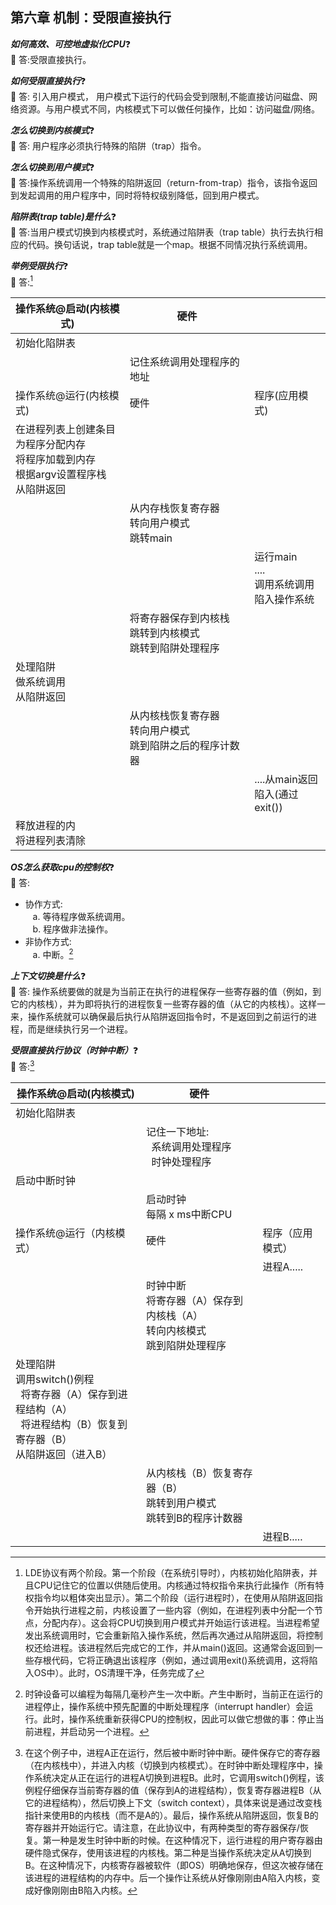 ## 第六章 机制：受限直接执行

***如何高效、可控地虚拟化CPU***:question:   
:key: 答:受限直接执行。  

***如何受限直接执行***:question:    
:key: 答: 引入用户模式， 用户模式下运行的代码会受到限制,不能直接访问磁盘、网络资源。与用户模式不同，内核模式下可以做任何操作，比如：访问磁盘/网络。  

***怎么切换到内核模式***:question:  
:key: 答: 用户程序必须执行特殊的陷阱（trap）指令。  

***怎么切换到用户模式***:question:    
:key: 答:操作系统调用一个特殊的陷阱返回（return-from-trap）指令，该指令返回到发起调用的用户程序中，同时将特权级别降低，回到用户模式。  

***陷阱表(trap table)是什么***:question:  
:key: 答:当用户模式切换到内核模式时，系统通过陷阱表（trap table）执行去执行相应的代码。换句话说，trap table就是一个map。根据不同情况执行系统调用。

***举例受限执行***:question:   
:key: 答:[^1]   
<table>
    <thead>
        <tr>
            <th>操作系统@启动(内核模式)</th>
            <th>硬件</th>
            <th></th>
        </tr>
    </thead>
    <tbody>
        <tr>
            <td>初始化陷阱表</td>
            <td></td>
            <td></td>
        </tr>
        <tr>
            <td></td>
            <td>记住系统调用处理程序的地址</td>
            <td></td>
        </tr>
        <tr>
            <td>操作系统@运行(内核模式)</td>
            <td>硬件</td>
            <td>程序(应用模式)</td>
        </tr>
        <tr>
            <td>在进程列表上创建条目 <br />
                为程序分配内存<br />
                将程序加载到内存<br />
                根据argv设置程序栈<br />
                从陷阱返回<br />
            </td>
            <td></td>
            <td></td>
        </tr>
        <tr>
            <td></td>
            <td>从内存栈恢复寄存器<br />
                转向用户模式<br />
                跳转main<br />
            </td>
            <td></td>
        </tr>
        <tr>
            <td></td>
            <td></td>
            <td>
                运行main<br />
                ....<br />
                调用系统调用<br />
                陷入操作系统<br />
            </td>
        </tr>
        <tr>
            <td></td>
            <td>
                将寄存器保存到内核栈<br />
                跳转到内核模式<br />
                跳转到陷阱处理程序<br />
            </td>
            <td></td>
        </tr>
        <tr>
            <td>
                处理陷阱</br>
                做系统调用</br>
                从陷阱返回</br>
            </td>
            <td></td>
            <td></td>
        </tr>
        <tr>
            <td></td>
            <td>
                从内核栈恢复寄存器</br>
                转向用户模式</br>
                跳到陷阱之后的程序计数器</br>
            </td>
            <td></td>
        </tr>
        <tr>
            <td></td>
            <td></td>
            <td>
                ....从main返回</br>
                陷入(通过exit())</br>
            </td>
        </tr>
        <tr>
            <td>
                释放进程的内</br>
                将进程列表清除</br>
            </td>
            <td></td>
            <td></td>
        </tr>
    </tbody>
</table>  

***OS怎么获取cpu的控制权***:question:     
:key: 答:    
* 协作方式:   
&nbsp;&nbsp;&nbsp;a. 等待程序做系统调用。  
&nbsp;&nbsp;&nbsp;b. 程序做非法操作。  
* 非协作方式:  
&nbsp;&nbsp;&nbsp;a. 中断。[^2] 

***上下文切换是什么***:question:     
:key: 答: 操作系统要做的就是为当前正在执行的进程保存一些寄存器的值（例如，到它的内核栈），并为即将执行的进程恢复一些寄存器的值（从它的内核栈）。这样一来，操作系统就可以确保最后执行从陷阱返回指令时，不是返回到之前运行的进程，而是继续执行另一个进程。

***受限直接执行协议（时钟中断）***:question:        
:key: 答:[^3]  
<table>
    <thead>
        <tr>
            <th>操作系统@启动(内核模式)</th>
            <th>硬件</th>
            <th></th>
        </tr>
    </thead>
    <tbody>
        <tr>
            <td>初始化陷阱表</td>
            <td></td>
            <td></td>
        </tr>
        <tr>
            <td></td>
            <td>
                记住一下地址:<br />
                &nbsp;&nbsp;系统调用处理程序<br />
                &nbsp;&nbsp;时钟处理程序<br />
            </td>
            <td></td>
        </tr>
        <tr>
            <td>启动中断时钟</td>
            <td></td>
            <td></td>
        </tr>
        <tr>
            <td></td>
            <td>
                启动时钟</br>
                每隔 x ms中断CPU</br>
            </td>
            <td></td>
        </tr>
        <tr>
            <td>操作系统@运行（内核模式）</td>
            <td>硬件</td>
            <td>程序（应用模式）</td>
        </tr>
        <tr>
            <td></td>
            <td></td>
            <td>进程A.....</td>
        </tr>
        <tr>
            <td></td>
            <td>
                时钟中断<br />
                将寄存器（A）保存到内核栈（A）<br />
                转向内核模式<br />
                跳到陷阱处理程序<br />
            </td>
            <td></td>
        </tr>
        <tr>
            <td>
                处理陷阱<br />
                调用switch()例程<br />
                &nbsp;&nbsp;将寄存器（A）保存到进程结构（A） <br />
                &nbsp;&nbsp;将进程结构（B）恢复到寄存器（B）<br />
                从陷阱返回（进入B）<br />
            </td>
            <td></td>
            <td></td>
        </tr>
        <tr>
            <td></td>
            <td>
                从内核栈（B）恢复寄存器（B）<br />
                跳转到用户模式<br />
                跳转到B的程序计数器<br />
            </td>
            <td></td>
        </tr>
        <tr>
            <td></td>
            <td></td>
            <td>进程B.....</td>
        </tr>
    </tbody>
</table>  

[^1]: LDE协议有两个阶段。第一个阶段（在系统引导时），内核初始化陷阱表，并且CPU记住它的位置以供随后使用。内核通过特权指令来执行此操作（所有特权指令均以粗体突出显示）。第二个阶段（运行进程时），在使用从陷阱返回指令开始执行进程之前，内核设置了一些内容（例如，在进程列表中分配一个节点，分配内存）。这会将CPU切换到用户模式并开始运行该进程。当进程希望发出系统调用时，它会重新陷入操作系统，然后再次通过从陷阱返回，将控制权还给进程。该进程然后完成它的工作，并从main()返回。这通常会返回到一些存根代码，它将正确退出该程序（例如，通过调用exit()系统调用，这将陷入OS中）。此时，OS清理干净，任务完成了

[^2]: 时钟设备可以编程为每隔几毫秒产生一次中断。产生中断时，当前正在运行的进程停止，操作系统中预先配置的中断处理程序（interrupt handler）会运行。此时，操作系统重新获得CPU的控制权，因此可以做它想做的事：停止当前进程，并启动另一个进程。

[^3]: 在这个例子中，进程A正在运行，然后被中断时钟中断。硬件保存它的寄存器（在内核栈中），并进入内核（切换到内核模式）。在时钟中断处理程序中，操作系统决定从正在运行的进程A切换到进程B。此时，它调用switch()例程，该例程仔细保存当前寄存器的值（保存到A的进程结构），恢复寄存器进程B（从它的进程结构），然后切换上下文（switch context），具体来说是通过改变栈指针来使用B的内核栈（而不是A的）。最后，操作系统从陷阱返回，恢复B的寄存器并开始运行它。请注意，在此协议中，有两种类型的寄存器保存/恢复。第一种是发生时钟中断的时候。在这种情况下，运行进程的用户寄存器由硬件隐式保存，使用该进程的内核栈。第二种是当操作系统决定从A切换到B。在这种情况下，内核寄存器被软件（即OS）明确地保存，但这次被存储在该进程的进程结构的内存中。后一个操作让系统从好像刚刚由A陷入内核，变成好像刚刚由B陷入内核。